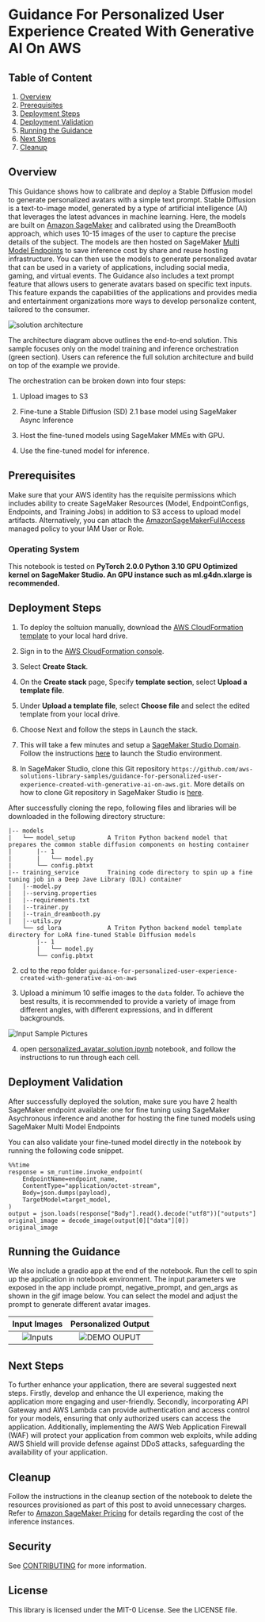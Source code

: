# Guidance For Personalized User Experience Created With Generative AI On AWS


## Table of Content

1. [Overview](#overview)
2. [Prerequisites](#prerequisites)
3. [Deployment Steps](#deployment-steps)
4. [Deployment Validation](#deployment-validation)
5. [Running the Guidance](#running-the-guidance)
6. [Next Steps](#next-steps)
7. [Cleanup](#cleanup)

## Overview

This Guidance shows how to calibrate and deploy a Stable Diffusion model to generate personalized avatars with a simple text prompt. Stable Diffusion is a text-to-image model, generated by a type of artificial intelligence (AI) that leverages the latest advances in machine learning. Here, the models are built on [Amazon SageMaker](https://docs.aws.amazon.com/sagemaker/latest/dg/whatis.html) and calibrated using the DreamBooth approach, which uses 10-15 images of the user to capture the precise details of the subject. The models are then hosted on SageMaker [Multi Model Endpoints](https://docs.aws.amazon.com/sagemaker/latest/dg/multi-model-endpoints.html) to save inference cost by share and reuse hosting infrastructure. You can then use the models to generate personalized avatar that can be used in a variety of applications, including social media, gaming, and virtual events.  The Guidance also includes a text prompt feature that allows users to generate avatars based on specific text inputs. This feature expands the capabilities of the applications and provides media and entertainment organizations more ways to develop personalize content, tailored to the consumer.

![solution architecture](statics/solution_architecture.png)

The architecture diagram above outlines the end-to-end solution. This sample focuses only on the model training and inference orchestration (green section). Users can reference the full solution architecture and build on top of the example we provide. 

The orchestration can be broken down into four steps:

1. Upload images to S3

2. Fine-tune a Stable Diffusion (SD) 2.1 base model using SageMaker Async Inference

3. Host the fine-tuned models using SageMaker MMEs with GPU.

4. Use the fine-tuned model for inference.


## Prerequisites
Make sure that your AWS identity has the requisite permissions which includes ability to create SageMaker Resources (Model, EndpointConfigs, Endpoints, and Training Jobs) in addition to S3 access to upload model artifacts. Alternatively, you can attach the [AmazonSageMakerFullAccess](https://docs.aws.amazon.com/sagemaker/latest/dg/security-iam-awsmanpol.html#security-iam-awsmanpol-AmazonSageMakerFullAccess) managed policy to your IAM User or Role.

### Operating System

This notebook is tested on **PyTorch 2.0.0 Python 3.10 GPU Optimized kernel on SageMaker Studio. An GPU instance such as ml.g4dn.xlarge is recommended.**


## Deployment Steps

1. To deploy the soltuion manually, download the [AWS CloudFormation template](cfn_template.txt) to your local hard drive.

2. Sign in to the [AWS CloudFormation console](https://console.aws.amazon.com/cloudformation/home).

3. Select **Create Stack**.

4. On the **Create stack** page, Specify **template section**, select **Upload a template file**.

5. Under **Upload a template file**, select **Choose file** and select the edited template from your local drive.

6. Choose Next and follow the steps in Launch the stack.
  
8. This will take a few minutes and setup a [SageMaker Studio Domain](https://docs.aws.amazon.com/sagemaker/latest/dg/sm-domain.html). Follow the instructions [here](https://docs.aws.amazon.com/sagemaker/latest/dg/studio-launch.html) to launch the Studio environment.

9. In SageMaker Studio, clone this Git repository ```https://github.com/aws-solutions-library-samples/guidance-for-personalized-user-experience-created-with-generative-ai-on-aws.git```. More details on how to clone Git repository in SageMaker Studio is [here](https://docs.aws.amazon.com/sagemaker/latest/dg/studio-tasks-git.html).

After successfully cloning the repo, following files and libraries will be downloaded in the following directory structure:

```
|-- models
|   └── model_setup         A Triton Python backend model that prepares the common stable diffusion components on hosting container
|       |-- 1
|       |   └── model.py
|       └── config.pbtxt
|-- training_service        Training code directory to spin up a fine tuning job in a Deep Jave Library (DJL) container
|   |--model.py
|   |--serving.properties
|   |--requirements.txt
|   |--trainer.py
|   |--train_dreambooth.py
|   |--utils.py
    └── sd_lora             A Triton Python backend model template directory for LoRA fine-tuned Stable Diffusion models
        |-- 1
        |   └── model.py
        └── config.pbtxt
```     

2. cd to the repo folder ```guidance-for-personalized-user-experience-created-with-generative-ai-on-aws```

3. Upload a minimum 10 selfie images to the `data` folder. To achieve the best results, it is recommended to provide a variety of image from different angles, with different expressions, and in different backgrounds.

![Input Sample Pictures](statics/input_examples.jpg)

4. open [personalized_avatar_solution.ipynb](personalized_avatar_solution.ipynb) notebook, and follow the instructions to run through each cell. 


## Deployment Validation

After successfully deployed the solution, make sure you have 2 health SageMaker endpoint available: one for fine tuning using SageMaker Asychronous inference and another for hosting the fine tuned models using SageMaker Multi Model Endpoints

You can also validate your fine-tuned model directly in the notebook by running the following code snippet.

```
%%time
response = sm_runtime.invoke_endpoint(
    EndpointName=endpoint_name,
    ContentType="application/octet-stream",
    Body=json.dumps(payload),
    TargetModel=target_model,
)
output = json.loads(response["Body"].read().decode("utf8"))["outputs"]
original_image = decode_image(output[0]["data"][0])
original_image
```

## Running the Guidance

We also include a gradio app at the end of the notebook. Run the cell to spin up the application in notebook environment. The input parameters we exposed in the app include prompt, negative_prompt, and gen_args as shown in the gif image below. You can select the model and adjust the prompt to generate different avatar images.

Input Images          |  Personalized Output
:-------------------------:|:-------------------------:
![Inputs](statics/demo_inputs.jpg)  |  ![DEMO OUPUT](statics/avatar.gif)


## Next Steps

To further enhance your application, there are several suggested next steps. Firstly, develop and enhance the UI experience, making the application more engaging and user-friendly. Secondly, incorporating API Gateway and AWS Lambda can provide authentication and access control for your models, ensuring that only authorized users can access the application. Additionally, implementing the AWS Web Application Firewall (WAF) will protect your application from common web exploits, while adding AWS Shield will provide defense against DDoS attacks, safeguarding the availability of your application.

## Cleanup

Follow the instructions in the cleanup section of the notebook to delete the resources provisioned as part of this post to avoid unnecessary charges. Refer to [Amazon SageMaker Pricing](https://aws.amazon.com/sagemaker/pricing/) for details regarding the cost of the inference instances.


## Security

See [CONTRIBUTING](CONTRIBUTING.md#security-issue-notifications) for more information.

## License

This library is licensed under the MIT-0 License. See the LICENSE file.

